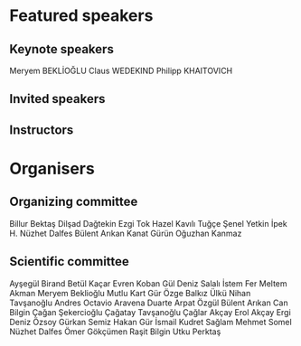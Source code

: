 # Featured speakers

## Keynote speakers

Meryem BEKLİOĞLU
Claus WEDEKIND
Philipp KHAITOVICH

## Invited speakers


## Instructors


# Organisers


## Organizing committee
Billur Bektaş
Dilşad Dağtekin
Ezgi Tok
Hazel Kavılı
Tuğçe Şenel
Yetkin İpek
H. Nüzhet Dalfes
Bülent Arıkan
Kanat Gürün
Oğuzhan Kanmaz

## Scientific committee
Ayşegül Birand
Betül Kaçar
Evren Koban
Gül Deniz Salalı
İstem Fer
Meltem Akman
Meryem Beklioğlu
Mutlu Kart Gür
Özge Balkız
Ülkü Nihan Tavşanoğlu
Andres Octavio Aravena Duarte
Arpat Özgül
Bülent Arıkan
Can Bilgin
Çağan Şekercioğlu
Çağatay Tavşanoğlu
Çağlar Akçay
Erol Akçay
Ergi Deniz Özsoy
Gürkan Semiz
Hakan Gür
İsmail Kudret Sağlam
Mehmet Somel
Nüzhet Dalfes
Ömer Gökçümen
Raşit Bilgin
Utku Perktaş
